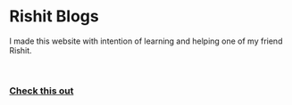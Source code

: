 <h1>Rishit Blogs</h1>
<p>I made this website with intention of learning and helping one of my friend Rishit.</p>
<br>
<h3><a href="https://keyuljain.github.io/RishitBlogs/">Check this out</a></h3>
